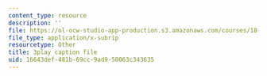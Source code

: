 ```yaml
---
content_type: resource
description: ''
file: https://ol-ocw-studio-app-production.s3.amazonaws.com/courses/18-01sc-single-variable-calculus-fall-2010/16643def481b69cc9ad950063c343635_BGE3wb7H2PA.srt
file_type: application/x-subrip
resourcetype: Other
title: 3play caption file
uid: 16643def-481b-69cc-9ad9-50063c343635
---
```

